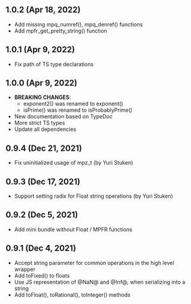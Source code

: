 ## 1.0.2 (Apr 18, 2022)
* Add missing mpq_numref(), mpq_denref() functions
* Add mpfr_get_pretty_string() function

## 1.0.1 (Apr 9, 2022)
* Fix path of TS type declarations

## 1.0.0 (Apr 9, 2022)
* **BREAKING CHANGES**:
  * exponent2() was renamed to exponent()
  * isPrime() was renamed to isProbablyPrime()
* New documentation based on TypeDoc
* More strict TS types
* Update all dependencies

## 0.9.4 (Dec 21, 2021)
* Fix uninitialized usage of mpz_t (by Yuri Stuken)

## 0.9.3 (Dec 17, 2021)
* Support setting radix for Float string operations (by Yuri Stuken)

## 0.9.2 (Dec 5, 2021)
* Add mini bundle without Float / MPFR functions

## 0.9.1 (Dec 4, 2021)
* Accept string parameter for common operations in the high level wrapper
* Add toFixed() to floats
* Use JS representation of @NaN@ and @Inf@, when serializing into a string
* Add toFloat(), toRational(), toInteger() methods
